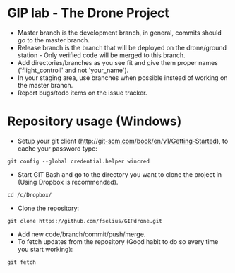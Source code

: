 GIP lab - The Drone Project
========
 - Master branch is the development branch, in general, commits should go to the master branch.
 - Release branch is the branch that will be deployed on the drone/ground station - Only verified code will be merged to this branch.
 - Add directories/branches as you see fit and give them proper names ('flight_controll' and not 'your_name').
 - In your staging area, use branches when possible instead of working on the master branch.
 - Report bugs/todo items on the issue tracker.

Repository usage (Windows)
========
 - Setup your git client (http://git-scm.com/book/en/v1/Getting-Started), to cache your password type:
```
git config --global credential.helper wincred  
```
 - Start GIT Bash and go to the directory you want to clone the project in (Using Dropbox is recommended).
```
cd /c/Dropbox/
```
 - Clone the repository:
```
git clone https://github.com/fselius/GIPdrone.git
```
 - Add new code/branch/commit/push/merge.
 - To fetch updates from the repository (Good habit to do so every time you start working):
```
git fetch
```